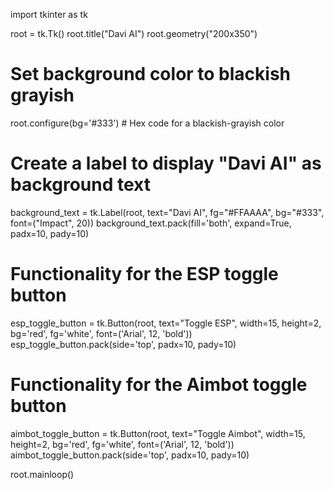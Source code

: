 import tkinter as tk

root = tk.Tk()
root.title("Davi AI")
root.geometry("200x350")

# Set background color to blackish grayish
root.configure(bg='#333')  # Hex code for a blackish-grayish color

# Create a label to display "Davi AI" as background text
background_text = tk.Label(root, text="Davi AI", fg="#FFAAAA", bg="#333", font=("Impact", 20))
background_text.pack(fill='both', expand=True, padx=10, pady=10)

# Functionality for the ESP toggle button
esp_toggle_button = tk.Button(root, text="Toggle ESP", width=15, height=2, bg='red', fg='white', font=('Arial', 12, 'bold'))
esp_toggle_button.pack(side='top', padx=10, pady=10)

# Functionality for the Aimbot toggle button
aimbot_toggle_button = tk.Button(root, text="Toggle Aimbot", width=15, height=2, bg='red', fg='white', font=('Arial', 12, 'bold'))
aimbot_toggle_button.pack(side='top', padx=10, pady=10)

root.mainloop()
